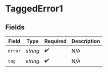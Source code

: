 # TaggedError1


## Fields

| Field              | Type               | Required           | Description        |
| ------------------ | ------------------ | ------------------ | ------------------ |
| `error`            | *string*           | :heavy_check_mark: | N/A                |
| `tag`              | *string*           | :heavy_check_mark: | N/A                |